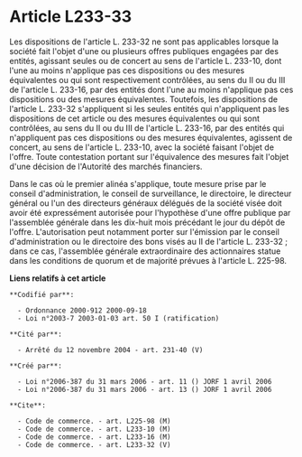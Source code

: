 # Article L233-33

Les dispositions de l'article L. 233-32 ne sont pas applicables lorsque la société fait l'objet d'une ou plusieurs offres
publiques engagées par des entités, agissant seules ou de concert au sens de l'article L. 233-10, dont l'une au moins
n'applique pas ces dispositions ou des mesures équivalentes ou qui sont respectivement contrôlées, au sens du II ou du III de
l'article L. 233-16, par des entités dont l'une au moins n'applique pas ces dispositions ou des mesures équivalentes.
Toutefois, les dispositions de l'article L. 233-32 s'appliquent si les seules entités qui n'appliquent pas les dispositions
de cet article ou des mesures équivalentes ou qui sont contrôlées, au sens du II ou du III de l'article L. 233-16, par des
entités qui n'appliquent pas ces dispositions ou des mesures équivalentes, agissent de concert, au sens de l'article L.
233-10, avec la société faisant l'objet de l'offre. Toute contestation portant sur l'équivalence des mesures fait l'objet
d'une décision de l'Autorité des marchés financiers.

Dans le cas où le premier alinéa s'applique, toute mesure prise par le conseil d'administration, le conseil de surveillance,
le directoire, le directeur général ou l'un des directeurs généraux délégués de la société visée doit avoir été expressément
autorisée pour l'hypothèse d'une offre publique par l'assemblée générale dans les dix-huit mois précédant le jour du dépôt de
l'offre. L'autorisation peut notamment porter sur l'émission par le conseil d'administration ou le directoire des bons visés
au II de l'article L. 233-32 ; dans ce cas, l'assemblée générale extraordinaire des actionnaires statue dans les conditions
de quorum et de majorité prévues à l'article L. 225-98.

**Liens relatifs à cet article**

	**Codifié par**:

	  - Ordonnance 2000-912 2000-09-18
	  - Loi n°2003-7 2003-01-03 art. 50 I (ratification)

	**Cité par**:

	  - Arrêté du 12 novembre 2004 - art. 231-40 (V)

	**Créé par**:

	  - Loi n°2006-387 du 31 mars 2006 - art. 11 () JORF 1 avril 2006
	  - Loi n°2006-387 du 31 mars 2006 - art. 13 () JORF 1 avril 2006

	**Cite**:

	  - Code de commerce. - art. L225-98 (M)
	  - Code de commerce. - art. L233-10 (M)
	  - Code de commerce. - art. L233-16 (M)
	  - Code de commerce. - art. L233-32 (V)
